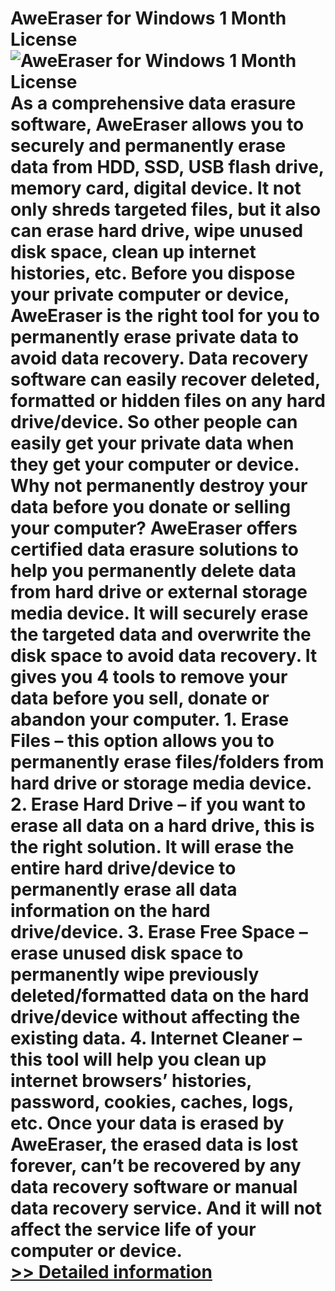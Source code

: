# AweEraser for Windows 1 Month License<br />![AweEraser for Windows 1 Month License](https://mycommerce.akamaized.net/api/pimages/P301011222/BIG/301011222.PNG)<br />As a comprehensive data erasure software, AweEraser allows you to securely and permanently erase data from HDD, SSD, USB flash drive, memory card, digital device. It not only shreds targeted files, but it also can erase hard drive, wipe unused disk space, clean up internet histories, etc. Before you dispose your private computer or device, AweEraser is the right tool for you to permanently erase private data to avoid data recovery. Data recovery software can easily recover deleted, formatted or hidden files on any hard drive/device. So other people can easily get your private data when they get your computer or device. Why not permanently destroy your data before you donate or selling your computer? AweEraser offers certified data erasure solutions to help you permanently delete data from hard drive or external storage media device. It will securely erase the targeted data and overwrite the disk space to avoid data recovery. It gives you 4 tools to remove your data before you sell, donate or abandon your computer. 1. Erase Files – this option allows you to permanently erase files/folders from hard drive or storage media device. 2. Erase Hard Drive – if you want to erase all data on a hard drive, this is the right solution. It will erase the entire hard drive/device to permanently erase all data information on the hard drive/device. 3. Erase Free Space – erase unused disk space to permanently wipe previously deleted/formatted data on the hard drive/device without affecting the existing data. 4. Internet Cleaner – this tool will help you clean up internet browsers’ histories, password, cookies, caches, logs, etc. Once your data is erased by AweEraser, the erased data is lost forever, can’t be recovered by any data recovery software or manual data recovery service. And it will not affect the service life of your computer or device.<br />[>> Detailed information](https://secure.shareit.com/shareit/product.html?productid=301011222&affiliateid=200057808)
